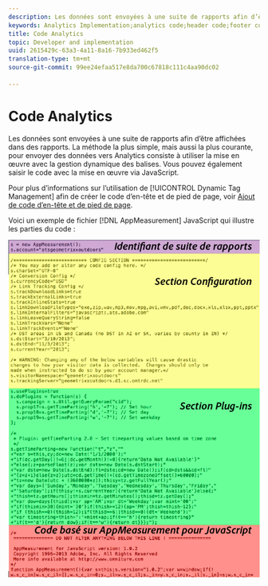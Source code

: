 ```yaml
---
description: Les données sont envoyées à une suite de rapports afin d’être affichées dans des rapports. La méthode la plus simple, mais aussi la plus courante, pour envoyer des données vers Analytics consiste à utiliser la mise en œuvre avec la gestion dynamique des balises. Vous pouvez également saisir le code avec la mise en œuvre via JavaScript.
keywords: Analytics Implementation;analytics code;header code;footer code;header;footer;dynamic tag management;dtm;javascript
title: Code Analytics
topic: Developer and implementation
uuid: 2615429c-63a3-4a11-8a16-7b933ed462f5
translation-type: tm+mt
source-git-commit: 99ee24efaa517e8da700c67818c111c4aa90dc02

---
```



# Code Analytics

Les données sont envoyées à une suite de rapports afin d’être affichées dans des rapports. La méthode la plus simple, mais aussi la plus courante, pour envoyer des données vers Analytics consiste à utiliser la mise en œuvre avec la gestion dynamique des balises. Vous pouvez également saisir le code avec la mise en œuvre via JavaScript.

Pour plus d’informations sur l’utilisation de [!UICONTROL Dynamic Tag Management] afin de créer le code d’en-tête et de pied de page, voir [Ajout de code d’en-tête et de pied de page](/help/implement/c-implement-with-dtm/c-headers-footers/t-header-footer-code.md).

Voici un exemple de fichier [!DNL AppMeasurement] JavaScript qui illustre les parties du code :

![](assets/appmeasurement-js.png)

